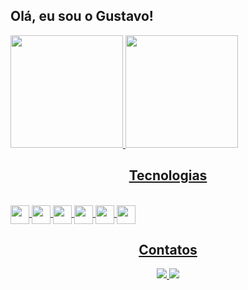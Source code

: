 ## Olá, eu sou o Gustavo!

<div>
  <a href="https://github.com/GustavoMacrini">
  <img height="180em" src="https://github-readme-stats.vercel.app/api?username=GustavoMacrini&show_icons=true&theme=dracula&include_all_commits=true&count_private=true"/>
  <img height="180em" src="https://github-readme-stats.vercel.app/api/top-langs/?username=GustavoMacrini&layout=compact&langs_count=7&theme=dracula"/>
</div>



<h2 align="center">Tecnologias</h2>
<div style="display: inline_block"><br>
  <img align = "center" height="30" widht="40" src="https://cdn.jsdelivr.net/gh/devicons/devicon/icons/cplusplus/cplusplus-original.svg" />
  <img align = "center" height="30" widht="40" src="https://cdn.jsdelivr.net/gh/devicons/devicon/icons/csharp/csharp-original.svg">
  <img align = "center" height="30" widht="40" src="https://cdn.jsdelivr.net/gh/devicons/devicon/icons/dotnetcore/dotnetcore-original.svg" />
  <img align = "center" height="30" widht="40" src="https://cdn.jsdelivr.net/gh/devicons/devicon/icons/html5/html5-original.svg" />
  <img align = "center" height="30" widht="40" src="https://cdn.jsdelivr.net/gh/devicons/devicon/icons/css3/css3-original.svg" />
  <img align = "center" height="30" widht="40" src="https://cdn.jsdelivr.net/gh/devicons/devicon/icons/mysql/mysql-original.svg" />
</div>

<h2 align="center">Contatos</h1>

<div align="center">
  <a href="https://www.linkedin.com/in/gustavo-godencio/"><img src="https://img.shields.io/badge/LinkedIn-0077B5?style=for-the-badge&logo=linkedin&logoColor=white">
  <a href="mailto:gstv.macrini@gmail.com"><img src="https://img.shields.io/badge/Gmail-D14836?style=for-the-badge&logo=gmail&logoColor=white">
</div>
